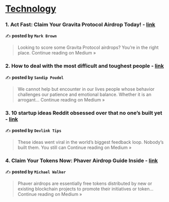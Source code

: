
<h1><a href=https://medium.com/tag/technology/recommended target="_blank" rel="noopener noreferrer">Technology</a></h1>
<h3>1. Act Fast: Claim Your Gravita Protocol Airdrop Today! - <a href="https://medium.com/@sr9qnurcbkijl/act-fast-claim-your-gravita-protocol-airdrop-today-5b7782a6ace9?source=rss------technology-5" target="_blank" rel="noopener noreferrer">link</a></h3>

✍️ **posted by `Mark Brown`**

<blockquote>Looking to score some Gravita Protocol airdrops? You’re in the right place.
Continue reading on Medium »</blockquote>

<h3>2. How to deal with the most difficult and toughest people - <a href="https://medium.com/@poudelsandip/how-to-deal-with-the-most-difficult-and-toughest-people-139f31709056?source=rss------technology-5" target="_blank" rel="noopener noreferrer">link</a></h3>

✍️ **posted by `Sandip Poudel`**

<blockquote>We cannot help but encounter in our lives people whose behavior challenges our patience and emotional balance. Whether it is an arrogant…
Continue reading on Medium »</blockquote>

<h3>3. 10 startup ideas Reddit obsessed over that no one’s built yet - <a href="https://medium.com/@devlink/10-startup-ideas-reddit-obsessed-over-that-no-ones-built-yet-63b9fc4de679?source=rss------technology-5" target="_blank" rel="noopener noreferrer">link</a></h3>

✍️ **posted by `Devlink Tips`**

<blockquote>These ideas went viral in the world’s biggest feedback loop. Nobody’s built them. You still can
Continue reading on Medium »</blockquote>

<h3>4. Claim Your Tokens Now: Phaver Airdrop Guide Inside - <a href="https://medium.com/@sa1nn0pnapx/claim-your-tokens-now-phaver-airdrop-guide-inside-44f3c36aacf3?source=rss------technology-5" target="_blank" rel="noopener noreferrer">link</a></h3>

✍️ **posted by `Michael Walker`**

<blockquote>Phaver airdrops are essentially free tokens distributed by new or existing blockchain projects to promote their initiatives or token…
Continue reading on Medium »</blockquote>

